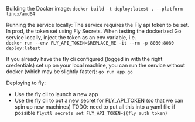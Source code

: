Building the Docker image:
`docker build -t deploy:latest . --platform linux/amd64`

Running the service locally:
The service requires the Fly api token to be set. In prod, the token set using Fly Secrets. When testing the dockerized Go service locally, inject the token as an env variable, i.e.  
`docker run --env FLY_API_TOKEN=$REPLACE_ME -it --rm -p 8080:8080 deploy:latest`

If you already have the fly cli configured (logged in with the right credentials) set up on your local machine, you can run the service without docker (which may be slightly faster):
`go run app.go`

Deploying to fly:
- Use the fly cli to launch a new app
- Use the fly cli to put a new secret for FLY_API_TOKEN (so that we can spin up new machines)
TODO: need to put all this into a yaml file if possible
`flyctl secrets set FLY_API_TOKEN=$(fly auth token)`